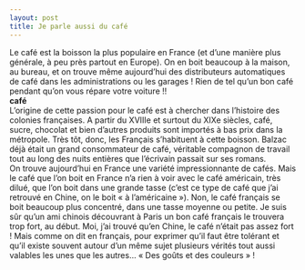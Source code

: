 ```yaml
---
layout: post
title: Je parle aussi du café
---
```


<p>    Le café est la boisson la plus populaire en France (et d’une manière plus générale, à peu près partout en Europe). On en boit beaucoup à la maison, au bureau, et on trouve même aujourd’hui des distributeurs automatiques de café dans les administrations ou les garages ! Rien de tel qu’un bon café pendant qu’on vous répare votre voiture !!<br /><a href="/node/60"></a><strong>café</strong><br />    L’origine de cette passion pour le café est à chercher dans l’histoire des colonies françaises. A partir du XVIIIe et surtout du XIXe siècles, café, sucre, chocolat et bien d’autres produits sont importés à bas prix dans la métropole. Très tôt, donc, les Français s’habituent à cette boisson. Balzac déjà était un grand consommateur de café, véritable compagnon de travail tout au long des nuits entières que l’écrivain passait sur ses romans.<br />    On trouve aujourd’hui en France une variété impressionnante de cafés. Mais le café que l’on boit en France n’a rien à voir avec le café américain, très dilué, que l’on boit dans une grande tasse (c’est ce type de café que j’ai retrouvé en Chine, on le boit « à l’américaine »). Non, le café français se boit beaucoup plus concentré, dans une tasse moyenne ou petite. Je suis sûr qu’un ami chinois découvrant à Paris un bon café français le trouvera trop fort, au début. Moi, j’ai trouvé qu’en Chine, le café n’était pas assez fort ! Mais comme on dit en français, pour exprimer qu’il faut être tolérant et qu’il existe souvent autour d’un même sujet plusieurs vérités tout aussi valables les unes que les autres… « Des goûts et des couleurs » !</p>
